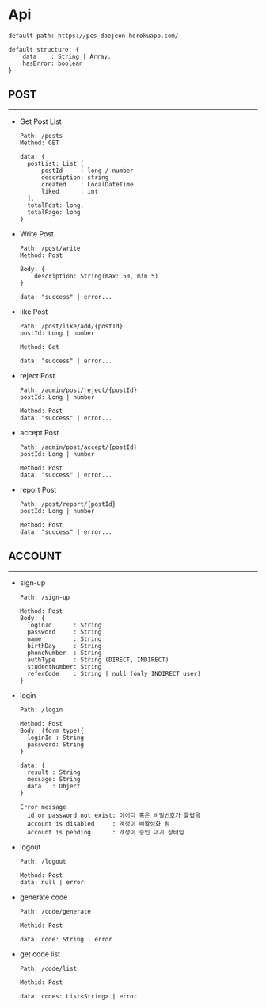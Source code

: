 
# Api
    default-path: https://pcs-daejeon.herokuapp.com/
    
    default structure: {
        data    : String | Array,
        hasError: boolean
    }

## POST

---

+ Get Post List
  ```
  Path: /posts
  Method: GET
  
  data: {
    postList: List [
        postId     : long / number
        description: string
        created    : LocalDateTime
        liked      : int
    ],
    totalPost: long,
    totalPage: long
  }

+ Write Post
    ```
    Path: /post/write
    Method: Post
    
    Body: {
        description: String(max: 50, min 5)
    }
  
    data: "success" | error...
    ```
  
+ like Post
    ```
    Path: /post/like/add/{postId}
    postId: Long | number  
  
    Method: Get

    data: "success" | error...
    ```
  
+ reject Post
  ```
  Path: /admin/post/reject/{postId}
  postId: Long | number
    
  Method: Post
  data: "success" | error...
  ```
  
+ accept Post
  ```
  Path: /admin/post/accept/{postId}
  postId: Long | number
    
  Method: Post
  data: "success" | error...
  ```

+ report Post
  ```
  Path: /post/report/{postId}
  postId: Long | number
  
  Method: Post
  data: "success" | error...
  ```
  
## ACCOUNT

  --- 
+ sign-up
  ```
  Path: /sign-up
  
  Method: Post
  Body: {
    loginId      : String
    password     : String
    name         : String
    birthDay     : String
    phoneNumber  : String
    authType     : String (DIRECT, INDIRECT)
    studentNumber: String
    referCode    : String | null (only INDIRECT user)
  }
  ```
+ login
  ```
  Path: /login
  
  Method: Post
  Body: (form type){
    loginId : String
    password: String
  }
  
  data: {
    result : String
    message: String 
    data   : Object
  }
  
  Error message
    id or password not exist: 아이디 혹은 비밀번호가 틀렸음 
    account is disabled     : 계정이 비활성화 됨
    account is pending      : 걔정이 승인 대기 상태임
  ```

+ logout
  ```
  Path: /logout
  
  Method: Post
  data: null | error
  ```

+ generate code
  ```
  Path: /code/generate
  
  Methid: Post
  
  data: code: String | error
  ```
+ get code list
  ```
  Path: /code/list
  
  Methid: Post
  
  data: codes: List<String> | error
  ```